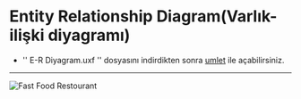 # Entity Relationship Diagram(Varlık-ilişki diyagramı)

* '' E-R Diyagram.uxf '' dosyasını indirdikten sonra [umlet](https://www.umlet.com/) ile açabilirsiniz. 

---

![Fast Food Restourant](https://github.com/cgesgin/fast_food_restaurant_database/blob/main/E-R%20Diyagram%C4%B1/E-R%20Diyagram.png)
